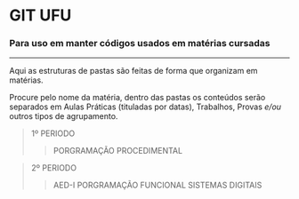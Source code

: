 # GIT UFU
### Para uso em manter códigos usados em matérias cursadas

---

<p>Aqui as estruturas de pastas são feitas de forma que organizam em matérias.</p>
<p>Procure pelo nome da matéria, dentro das pastas os conteúdos serão separados em Aulas Práticas (tituladas por datas), Trabalhos, Provas <em>e/ou</em> outros tipos de agrupamento.</p>

> 1º PERIODO
>
>> PORGRAMAÇÃO PROCEDIMENTAL

> 2º PERIODO
>
>> AED-I
>> PORGRAMAÇÃO FUNCIONAL
>> SISTEMAS DIGITAIS
